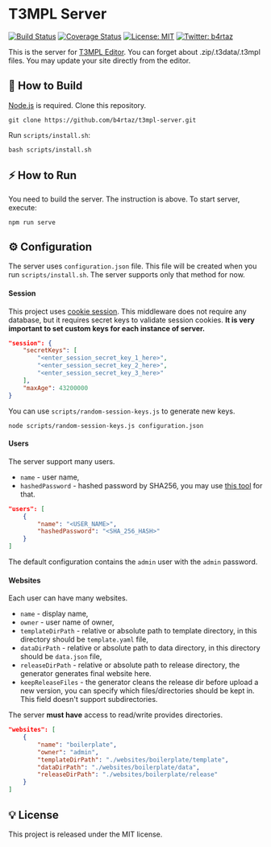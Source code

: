 # T3MPL Server

[![Build Status](https://travis-ci.com/b4rtaz/t3mpl-server.svg?branch=master)](https://travis-ci.com/b4rtaz/t3mpl-server) [![Coverage Status](https://coveralls.io/repos/github/b4rtaz/t3mpl-server/badge.svg?branch=master)](https://coveralls.io/github/b4rtaz/t3mpl-server?branch=master) [![License: MIT](https://img.shields.io/github/license/mashape/apistatus.svg)](/LICENSE) [![Twitter: b4rtaz](https://img.shields.io/twitter/follow/b4rtaz.svg?style=social)](https://twitter.com/b4rtaz)

This is the server for [T3MPL Editor](https://github.com/b4rtaz/t3mpl-editor). You can forget about .zip/.t3data/.t3mpl files. You may update your site directly from the editor.

## 🔨 How to Build

[Node.js](https://nodejs.org/en/) is required. Clone this repository.

`git clone https://github.com/b4rtaz/t3mpl-server.git`

Run `scripts/install.sh`:

`bash scripts/install.sh`

## ⚡ How to Run

You need to build the server. The instruction is above. To start server, execute:

`npm run serve`

## ⚙️ Configuration

The server uses `configuration.json` file. This file will be created when you run `scripts/install.sh`. The server supports only that method for now.

#### Session

This project uses [cookie session](https://github.com/expressjs/cookie-session#readme). This middleware does not require any database, but it requires secret keys to validate session cookies. **It is very important to set custom keys for each instance of server.**

```json
"session": {
    "secretKeys": [
        "<enter_session_secret_key_1_here>",
        "<enter_session_secret_key_2_here>",
        "<enter_session_secret_key_3_here>"
    ],
    "maxAge": 43200000
}
```

You can use `scripts/random-session-keys.js` to generate new keys.

`node scripts/random-session-keys.js configuration.json`

#### Users

The server support many users. 

* `name` - user name,
* `hashedPassword` - hashed password by SHA256, you may use [this tool](https://emn178.github.io/online-tools/sha256.html) for that.

```json
"users": [
    {
        "name": "<USER_NAME>",
        "hashedPassword": "<SHA_256_HASH>"
    }
]
```

The default configuration contains the `admin` user with the `admin` password.

#### Websites

Each user can have many websites.

* `name` - display name,
* `owner` - user name of owner,
* `templateDirPath` - relative or absolute path to template directory, in this directory should be `template.yaml` file,
* `dataDirPath` - relative or absolute path to data directory, in this directory should be `data.json` file,
* `releaseDirPath` - relative or absolute path to release directory, the generator generates final website here.
* `keepReleaseFiles` - the generator cleans the release dir before upload a new version, you can specify which files/directories should be kept in. This field doesn't support subdirectories.

The server **must have** access to read/write provides directories.

```json
"websites": [
    {
        "name": "boilerplate",
        "owner": "admin",
        "templateDirPath": "./websites/boilerplate/template",
        "dataDirPath": "./websites/boilerplate/data",
        "releaseDirPath": "./websites/boilerplate/release"
    }
]
```

## 💡 License

This project is released under the MIT license.

